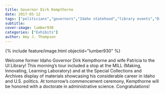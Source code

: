 ```yaml
---
title: Governor Dirk Kempthorne
date: 2017-05-12
tags: ["politicians","governors","Idaho statehood","library events","Dirk Kempthorne"]
subtitle: 
cover-image: lumber930
categories: ["Exhibits"]
author: Amy J. Thompson
---
```


{% include feature/image.html objectid="lumber930" %}

Welcome former Idaho Governor Dirk Kempthorne and wife Patricia to the UI Library! This morning’s tour included a stop at the MILL (Making, Innovating, Learning Laboratory) and at the Special Collections and Archives display of materials showcasing his considerable career in Idaho and U.S. politics. At tomorrow’s commencement ceremony, Kempthorne will be honored with a doctorate in administrative science. Congratulations!